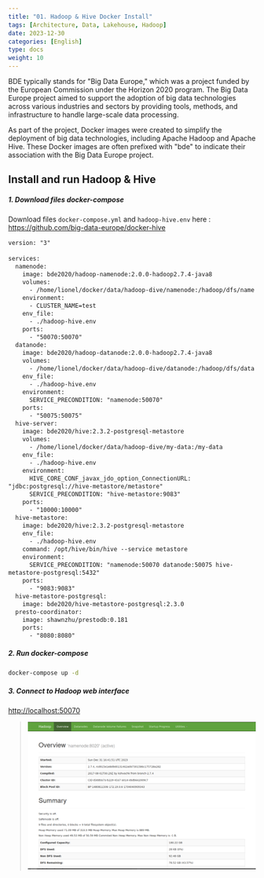 ```yaml
---
title: "01. Hadoop & Hive Docker Install"
tags: [Architecture, Data, Lakehouse, Hadoop]
date: 2023-12-30
categories: [English]
type: docs
weight: 10
---
```


BDE typically stands for "Big Data Europe," which was a project funded by the European Commission under the Horizon 2020 program. The Big Data Europe project aimed to support the adoption of big data technologies across various industries and sectors by providing tools, methods, and infrastructure to handle large-scale data processing.

As part of the project, Docker images were created to simplify the deployment of big data technologies, including Apache Hadoop and Apache Hive. These Docker images are often prefixed with "bde" to indicate their association with the Big Data Europe project.

## Install and run Hadoop & Hive

##### 1. Download files docker-compose 

Download files `docker-compose.yml` and `hadoop-hive.env`  here : https://github.com/big-data-europe/docker-hive

```docker
version: "3"

services:
  namenode:
    image: bde2020/hadoop-namenode:2.0.0-hadoop2.7.4-java8
    volumes:
      - /home/lionel/docker/data/hadoop-dive/namenode:/hadoop/dfs/name
    environment:
      - CLUSTER_NAME=test
    env_file:
      - ./hadoop-hive.env
    ports:
      - "50070:50070"
  datanode:
    image: bde2020/hadoop-datanode:2.0.0-hadoop2.7.4-java8
    volumes:
      - /home/lionel/docker/data/hadoop-dive/datanode:/hadoop/dfs/data
    env_file:
      - ./hadoop-hive.env
    environment:
      SERVICE_PRECONDITION: "namenode:50070"
    ports:
      - "50075:50075"
  hive-server:
    image: bde2020/hive:2.3.2-postgresql-metastore
    volumes:
      - /home/lionel/docker/data/hadoop-dive/my-data:/my-data
    env_file:
      - ./hadoop-hive.env
    environment:
      HIVE_CORE_CONF_javax_jdo_option_ConnectionURL: "jdbc:postgresql://hive-metastore/metastore"
      SERVICE_PRECONDITION: "hive-metastore:9083"
    ports:
      - "10000:10000"
  hive-metastore:
    image: bde2020/hive:2.3.2-postgresql-metastore
    env_file:
      - ./hadoop-hive.env
    command: /opt/hive/bin/hive --service metastore
    environment:
      SERVICE_PRECONDITION: "namenode:50070 datanode:50075 hive-metastore-postgresql:5432"
    ports:
      - "9083:9083"
  hive-metastore-postgresql:
    image: bde2020/hive-metastore-postgresql:2.3.0
  presto-coordinator:
    image: shawnzhu/prestodb:0.181
    ports:
      - "8080:8080"
```

##### 2. Run docker-compose

```bash
docker-compose up -d
```

##### 3. Connect to Hadoop web interface

[http://localhost:50070](http://localhost:50070)

> ![Hadoop Web UI](./hadoop-web-ui.png)


